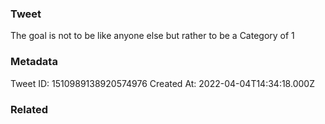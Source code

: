 ### Tweet
The goal is not to be like anyone else but rather to be a Category of 1

### Metadata
Tweet ID: 1510989138920574976
Created At: 2022-04-04T14:34:18.000Z

### Related


